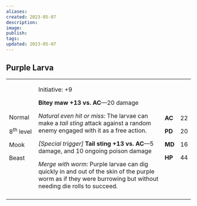 ```yaml
---
aliases: 
created: 2023-05-07
description: 
image: 
publish: 
tags: 
updated: 2023-05-07
---
```


## Purple Larva

<table>
<colgroup>
<col style="width: 16%" />
<col style="width: 72%" />
<col style="width: 5%" />
<col style="width: 5%" />
</colgroup>
<tbody>
<tr class="odd">
<td><p>Normal</p>
<p>8<sup>th</sup> level</p>
<p>Mook</p>
<p>Beast</p></td>
<td><p>Initiative: +9</p>
<p><strong>Bitey maw +13 vs. AC</strong>—20 damage</p>
<p><em>Natural even hit or miss:</em> The larvae can make a <em>tail
sting</em> attack against a random enemy engaged with it as a free
action.</p>
<p><em>[Special trigger]</em> <strong>Tail sting +13 vs. AC</strong>—5
damage, and 10 ongoing poison damage</p>
<p><em>Merge with worm:</em> Purple larvae can dig quickly in and out of
the skin of the purple worm as if they were burrowing but without
needing die rolls to succeed.</p></td>
<td><p><strong>AC</strong></p>
<p><strong>PD</strong></p>
<p><strong>MD</strong></p>
<p><strong>HP</strong></p></td>
<td><p>22</p>
<p>20</p>
<p>16</p>
<p>44</p></td>
</tr>
<tr class="even">
<td></td>
<td></td>
<td></td>
<td></td>
</tr>
</tbody>
</table>

